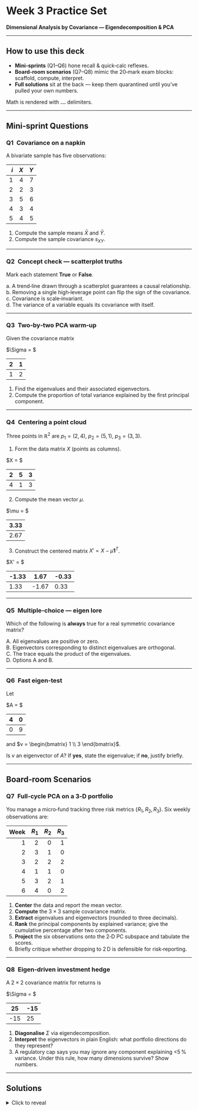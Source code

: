 # Week&nbsp;3 Practice Set  
**Dimensional Analysis by Covariance — Eigendecomposition & PCA**

---

## How to use this deck
* **Mini‑sprints** (Q1–Q6) hone recall & quick‑calc reflexes.  
* **Board‑room scenarios** (Q7–Q8) mimic the 20‑mark exam blocks: scaffold, compute, interpret.  
* **Full solutions** sit at the back — keep them quarantined until you’ve pulled your own numbers.

Math is rendered with **$...$** delimiters.

---

## Mini‑sprint Questions

### Q1 Covariance on a napkin  
A bivariate sample has five observations:

| $i$ | $X$ | $Y$ |
|----:|----:|----:|
| 1 | 4 | 7 |
| 2 | 2 | 3 |
| 3 | 5 | 6 |
| 4 | 3 | 4 |
| 5 | 4 | 5 |

1. Compute the sample means $\bar X$ and $\bar Y$.  
2. Compute the sample covariance $s_{XY}$.

---

### Q2 Concept check — scatterplot truths  
Mark each statement **True** or **False**.

a. A trend‑line drawn through a scatterplot guarantees a causal relationship.  
b. Removing a single high‑leverage point can flip the sign of the covariance.  
c. Covariance is scale‑invariant.  
d. The variance of a variable equals its covariance with itself.

---

### Q3 Two‑by‑two PCA warm‑up  
Given the covariance matrix  

$\Sigma = $  

|2|1|
|--|--|
|1|2|

1. Find the eigenvalues and their associated eigenvectors.  
2. Compute the proportion of total variance explained by the first principal component.

---

### Q4 Centering a point cloud  
Three points in $\mathbb R^{2}$ are $p_1=(2,4)$, $p_2=(5,1)$, $p_3=(3,3)$.  

1. Form the data matrix $X$ (points as columns).  

$X = $  

|2|5|3|
|--|--|--|
|4|1|3|

2. Compute the mean vector $\mu$.  

$\mu = $  

|3.33|
|--|
|2.67|

3. Construct the centered matrix $X' = X-\mu \mathbf 1^{T}$.

$X' = $  

|-1.33|1.67|-0.33|
|--|--|--|
|1.33|-1.67|0.33|

---

### Q5 Multiple‑choice — eigen lore  
Which of the following is **always** true for a real symmetric covariance matrix?  

A. All eigenvalues are positive or zero.  
B. Eigenvectors corresponding to distinct eigenvalues are orthogonal.  
C. The trace equals the product of the eigenvalues.  
D. Options A and B.

---

### Q6 Fast eigen‑test  
Let  

$A = $  

|4|0|
|--|--|
|0|9|

and $v = \begin{bmatrix} 1 \\ 3 \end{bmatrix}$.  

Is $v$ an eigenvector of $A$? If **yes**, state the eigenvalue; if **no**, justify briefly.

---

## Board‑room Scenarios

### Q7 Full‑cycle PCA on a 3‑D portfolio  
You manage a micro‑fund tracking three risk metrics $\{R_1,R_2,R_3\}$. Six weekly observations are:

| Week | $R_1$ | $R_2$ | $R_3$ |
|-----:|------:|------:|------:|
| 1 | 2 | 0 | 1 |
| 2 | 3 | 1 | 0 |
| 3 | 2 | 2 | 2 |
| 4 | 1 | 1 | 0 |
| 5 | 3 | 2 | 1 |
| 6 | 4 | 0 | 2 |

1. **Center** the data and report the mean vector.  
2. **Compute** the $3\times3$ sample covariance matrix.  
3. **Extract** eigenvalues and eigenvectors (rounded to three decimals).  
4. **Rank** the principal components by explained variance; give the cumulative percentage after two components.  
5. **Project** the six observations onto the 2‑D PC subspace and tabulate the scores.  
6. Briefly critique whether dropping to 2 D is defensible for risk‑reporting.

---

### Q8 Eigen‑driven investment hedge  
A $2\times2$ covariance matrix for returns is  

$\Sigma = $  

|25|-15|
|--|--|
|-15|25|

1. **Diagonalise** $\Sigma$ via eigendecomposition.  
2. **Interpret** the eigenvectors in plain English: what portfolio directions do they represent?  
3. A regulatory cap says you may ignore any component explaining <5 % variance. Under this rule, how many dimensions survive? Show numbers.  

---

## **Solutions**

<details>
<summary>Click to reveal</summary>

### Q1 Solution  
1. $\bar X = \dfrac{4+2+5+3+4}{5}=3.6$,  $\bar Y = \dfrac{7+3+6+4+5}{5}=5.0$.  
2. $s_{XY}=\dfrac{1}{4}\sum(x_i-\bar X)(y_i-\bar Y)=1.65$.

---

### Q2 Solution  
a F b T c F d T  

---

### Q3 Solution  
Characteristic polynomial: $|\Sigma-\lambda I|=(2-\lambda)^2-1$.  
Eigenvalues: $\lambda_1=3$, $\lambda_2=1$.  

Eigenvectors: $v_1=\tfrac{1}{\sqrt2}[1,1]^T$, $v_2=\tfrac{1}{\sqrt2}[1,-1]^T$.  

Total variance $=4$ so PC1 explains $75\%$.

---

### Q4 Solution  

$X$ as above.

$\mu$ as above.

$X'$ as above.

---

### Q5 Solution  
**D.** Real symmetric covariance matrices are positive‑semi‑definite and have orthogonal eigenvectors. Trace equals the **sum**, not product, of eigenvalues.

---

### Q6 Solution  
$Av\neq\lambda v$ for any scalar $\lambda$, so **no**, $v$ is not an eigenvector.

---

### Q7 Solution  

1. $\mu=[2.5,1.0,1.0]$.  

2. Covariance matrix  

|1.1|-0.2|0.4|
|--|--|--|
|-0.2|0.8|0.0|
|0.4|0.0|0.8|

3. Eigenvalues $\lambda=[1.422,0.800,0.478]$ and eigenvectors  

|-0.79|0.18|-0.59|
|--|--|--|
|0.18|0.98|0.07|
|0.59|0.07|-0.81|

4. Cumulative variance after PC2: $82\%$.  

5. Scores:

| Week | PC1 | PC2 |
|-----:|----:|----:|
|1| -0.91|  0.20|
|2| -0.38| -0.65|
|3|  0.83| -0.06|
|4| -1.21|  0.04|
|5|  0.64|  0.63|
|6|  1.04| -0.16|

6. **Yes** — 82 % variance retention meets common thresholds.

---

### Q8 Solution  
1. Eigenvalues: 40 and 10.  

2. Eigenvectors: $[1,-1]^T/\sqrt2$ (long/short) and $[1,1]^T/\sqrt2$ (balanced).  

3. Variance shares: 80 % and 20 %. Both >5 %, so **2 dimensions survive**.

</details>
